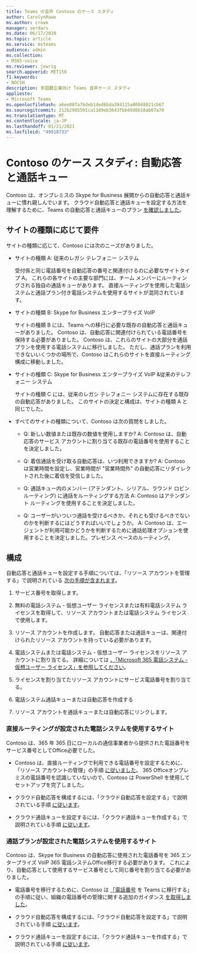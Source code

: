 ```yaml
---
title: Teams の音声 Contoso のケース スタディ
author: CarolynRowe
ms.author: crowe
manager: serdars
ms.date: 06/17/2020
ms.topic: article
ms.service: msteams
audience: admin
ms.collection:
- M365-voice
ms.reviewer: jowrig
search.appverid: MET150
f1.keywords:
- NOCSH
description: 多国籍企業向け Teams 音声ケース スタディ
appliesto:
- Microsoft Teams
ms.openlocfilehash: a6ee08fa7bdeb1ded6bda384115a08048021cb67
ms.sourcegitcommit: 212b2985591ca1109eb3643fbb49d8b18ab07a70
ms.translationtype: MT
ms.contentlocale: ja-JP
ms.lasthandoff: 01/21/2021
ms.locfileid: "49918733"
---
```

# <a name="contoso-case-study-auto-attendants-and-call-queues"></a>Contoso のケース スタディ: 自動応答と通話キュー

Contoso は、オンプレミスの Skype for Business 展開からの自動応答と通話キューに慣れ親しんでいます。 クラウド自動応答と通話キューを設定する方法を理解するために、Teams の自動応答と通話キューのプラン [を確認しました](plan-auto-attendant-call-queue.md)。

## <a name="requirements-depending-on-site-type"></a>サイトの種類に応じて要件

サイトの種類に応じて、Contoso には次のニーズがありました。

- サイトの種類 A: 従来のレガシ テレフォニー システム 

  受付係と同じ電話番号を自動応答の番号と関連付けるのに必要なサイトタイプ A。 これらの各サイトの主要な部門には、チーム メンバーにルーティングされる独自の通話キューがあります。 直接ルーティングを使用した電話システムと通話プラン付き電話システムを使用するサイトが混同されています。  

- サイトの種類 B: Skype for Business エンタープライズ VoIP 

  サイトの種類 B には、Teams への移行に必要な既存の自動応答と通話キューがありました。 Contoso は、自動応答に関連付けられている電話番号を保持する必要がありました。 Contoso は、これらのサイトの大部分を通話プランを使用する電話システムに移行しました。 ただし、通話プランを利用できないいくつかの場所で、Contoso はこれらのサイトを直接ルーティング構成に移動しました。  

- サイトの種類 C: Skype for Business エンタープライズ VoIP &従来のテレフォニー システム 

  サイトの種類 C には、従来のレガシ テレフォニー システムに存在する既存の自動応答がありました。 このサイトの決定と構成は、サイトの種類 A と同じでした。   

- すべてのサイトの種類について、Contoso は次の質問をしました。

  - Q: 新しい数値または既存の数値を使用しますか? 
    A: Contoso は、自動応答のサービス アカウントに割り当てる既存の電話番号を使用することを決定しました。 

  - Q: 着信通話を受け取る自動応答は、いつ利用できますか? 
    A: Contoso は営業時間を設定し、営業時間が "営業時間外" の自動応答にリダイレクトされた後に着信を受信しました。  

  - Q: 通話キュー内のメンバー (アテンダント、シリアル、ラウンド ロビン ルーティング) に通話をルーティングする方法 
    A: Contoso はアテンダント ルーティングを使用することを決定しました。 

  - Q: ユーザーがいついつ通話を受けるべきか、それとも受けるべきでないのかを判断するにはどうすればいいでしょうか。 
    A: Contoso は、エージェントが利用可能かどうかを判断するために通話処理オプションを使用することを決定しました。プレゼンス ベースのルーティング。 


## <a name="configuration"></a>構成

自動応答と通話キューを設定する手順については、「リソース アカウントを管理する」で説明されている [次の手順が含まれます](manage-resource-accounts.md)。 

1. サービス番号を取得します。 

2. 無料の電話システム - 仮想ユーザー ライセンスまたは有料電話システム ライセンスを取得して、リソース アカウントまたは電話システム ライセンスで使用します。

3. リソース アカウントを作成します。 自動応答または通話キューは、関連付けられたリソース アカウントを持っている必要があります。 

4. 電話システムまたは電話システム - 仮想ユーザー ライセンスをリソース アカウントに割り当てる。 詳細については [、「Microsoft 365 電話システム - 仮想ユーザー ライセンス」を参照してください](https://docs.microsoft.com/microsoftteams/teams-add-on-licensing/virtual-user)。

5. ライセンスを割り当てたリソース アカウントにサービス電話番号を割り当てる。 

6. 電話システム通話キューまたは自動応答を作成する 

7. リソース アカウントを通話キューまたは自動応答にリンクします。 


### <a name="sites-with-phone-system-with-direct-routing"></a>直接ルーティングが設定された電話システムを使用するサイト 

Contoso は、365 年 365 日にローカルの通信事業者から提供された電話番号をサービス番号としてOffice必要でした。 

- Contoso は、直接ルーティングで利用できる電話番号を設定するために、「リソース アカウントの管理」の手順 [に従いました](manage-resource-accounts.md)。 365 Officeオンプレミスの電話番号を認識していないので、Contoso は PowerShell を使用してセットアップを完了しました。   

- クラウド自動応答を構成するには、「クラウド自動応答を設定する」で説明されている手順 [に従います](create-a-phone-system-auto-attendant.md)。 

- クラウド通話キューを設定するには、「クラウド通話キューを作成する」で説明されている手順 [に従います](create-a-phone-system-call-queue.md)。  


### <a name="sites-with-phone-system-with-calling-plan"></a>通話プランが設定された電話システムを使用するサイト

Contoso は、Skype for Business の自動応答に使用された電話番号を 365 エンタープライズ VoIP 365 電話システムOffice移行する必要があります。 これにより、自動応答として使用するサービス番号として同じ番号を割り当てる必要がありました。 

- 電話番号を移行するために、Contoso は [「電話番号](https://docs.microsoft.com/microsoftteams/phone-number-calling-plans/transfer-phone-numbers-to-teams) を Teams に移行する」の手順に従い、組織の電話番号の管理に関する追加のガイダンス [を取得しました](https://docs.microsoft.com/microsoftteams/manage-phone-numbers-for-your-organization/manage-phone-numbers-for-your-organization)。

- クラウド自動応答を構成するには、「クラウド自動応答を設定する」で説明されている手順 [に従います](create-a-phone-system-auto-attendant.md)。

-  クラウド通話キューを設定するには、「クラウド通話キューを作成する」で説明されている手順 [に従います](create-a-phone-system-call-queue.md)。  

 